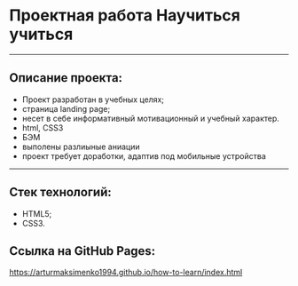#  Проектная работа **Научиться учиться**
___

## Описание проекта:

- Проект разработан в учебных целях;
- страница landing page;
- несет в себе информативный мотивационный и учебный характер.
- html, CSS3
- БЭМ
- выполены разлиыные аниации
- проект требует доработки, адаптив под мобильные устройства
___

## Стек технологий:

- HTML5;
- CSS3.

## Ссылка на GitHub Pages:

https://arturmaksimenko1994.github.io/how-to-learn/index.html

